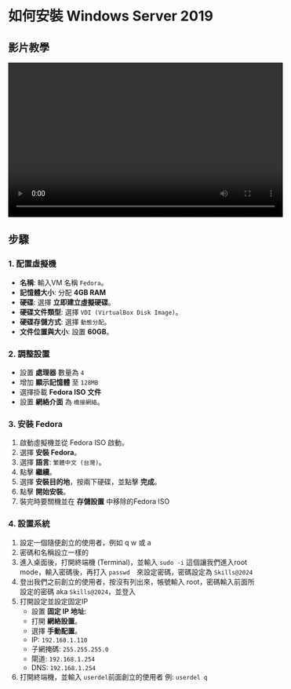 # 如何安裝 Windows Server 2019

## 影片教學
<video width="560" height="315" controls>
  <source src="/videos/ap-11.srv-content.mp4" type="video/mp4">
  Your browser does not support the video tag.
</video>

## 步驟

### 1. 配置虛擬機

- **名稱**: 輸入VM 名稱 `Fedora`。
- **記憶體大小**: 分配 **4GB RAM**
- **硬碟**: 選擇 **立即建立虛擬硬碟**。
- **硬碟文件類型**: 選擇 `VDI (VirtualBox Disk Image)`。
- **硬碟存儲方式**: 選擇 `動態分配`。
- **文件位置與大小**: 設置 **60GB**。

### 2. 調整設置

- 設置 **處理器** 數量為 `4`
- 增加 **顯示記憶體** 至 `128MB`
- 選擇掛載 **Fedora ISO 文件**
- 設置 **網絡介面** 為 `橋接網絡`。

### 3. 安裝 Fedora

1. 啟動虛擬機並從 Fedora ISO 啟動。
2. 選擇 **安裝 Fedora**。
3. 選擇 **語言**: `繁體中文 (台灣)`。
4. 點擊 **繼續**。
5. 選擇 **安裝目的地**，按兩下硬碟，並點擊 **完成**。
6. 點擊 **開始安裝**。
7. 裝完時要關機並在 **存儲設置** 中移除的Fedora ISO

### 4. 設置系統
1. 設定一個隨便創立的使用者，例如 q w 或 a
2. 密碼和名稱設立一樣的
3. 進入桌面後，打開終端機 (Terminal)，並輸入 `sudo -i` 這個讓我們進入root mode，輸入密碼後，再打入 `passwd`　來設定密碼，密碼設定為 `Skills@2024`
4. 登出我們之前創立的使用者，按沒有列出來，帳號輸入 root，密碼輸入前面所設定的密碼 aka `Skills@2024`，並登入
5. 打開設定並設定固定IP 
    - 設置 **固定 IP 地址**:
    - 打開 **網絡設置**。
    - 選擇 **手動配置**。
    - IP: `192.168.1.110`
    - 子網掩碼: `255.255.255.0`
    - 閘道: `192.168.1.254`
    - DNS: `192.168.1.254`
6. 打開終端機，並輸入 `userdel`前面創立的使用者 例: `userdel q`


<!--Part of this guide is made according to the video transcript to AI aka ChatGPT-4o -->